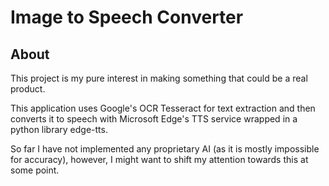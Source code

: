 # Image to Speech Converter

## About 

This project is my pure interest in making something that could be a real product.

This application uses Google's OCR Tesseract for text extraction and then converts it to speech with Microsoft Edge's TTS service wrapped in a python library edge-tts.

So far I have not implemented any proprietary AI (as it is mostly impossible for accuracy), however, I might want to shift my attention towards this at some point.


